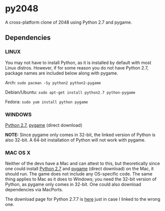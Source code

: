py2048
======

A cross-platform clone of 2048 using Python 2.7 and pygame.


Dependencies
------------

### LINUX

You may not have to install Python, as it is installed by default with most
Linux distros. However, if for some reason you do not have Python 2.7, package
names are included below along with pygame.

Arch: `sudo pacman -Sy python2 python2-pygame`

Debian/Ubuntu: `sudo apt-get install python2.7 python-pygame`

Fedora: `sudo yum install python pygame`


### WINDOWS

[Python 2.7](https://www.python.org/ftp/python/2.7.7/python-2.7.7.msi),
[pygame](http://pygame.org/ftp/pygame-1.9.1.win32-py2.7.msi)
(direct download)

**NOTE:** Since pygame only comes in 32-bit, the linked version of Python is
also 32-bit. A 64-bit installation of Python will not work with pygame.


### MAC OS X

Neither of the devs have a Mac and can attest to this, but theoretically since
one could install
[Python 2.7](https://www.python.org/ftp/python/2.7.7/python-2.7.7-macosx10.3.dmg)
and
[pygame](http://pygame.org/ftp/pygame-1.9.1release-python.org-32bit-py2.7-macosx10.3.dmg)
(direct download) on the Mac, it should run. The game does not include any
OS-specific code. The same thing applies to Mac as it does to Windows; you need
the 32-bit version of Python, as pygame only comes in 32-bit. One could also
download dependencies via MacPorts.

The download page for Python 2.7.7 is
[here](https://www.python.org/download/releases/2.7.7/)
just in case I linked to the wrong one.
